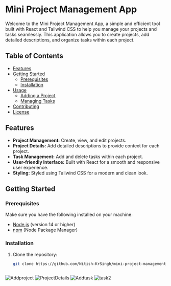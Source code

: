 # Mini Project Management App

Welcome to the Mini Project Management App, a simple and efficient tool built with React and Tailwind CSS to help you manage your projects and tasks seamlessly. This application allows you to create projects, add detailed descriptions, and organize tasks within each project.

## Table of Contents

- [Features](#features)
- [Getting Started](#getting-started)
  - [Prerequisites](#prerequisites)
  - [Installation](#installation)
- [Usage](#usage)
  - [Adding a Project](#adding-a-project)
  - [Managing Tasks](#managing-tasks)
- [Contributing](#contributing)
- [License](#license)

## Features

- **Project Management:** Create, view, and edit projects.
- **Project Details:** Add detailed descriptions to provide context for each project.
- **Task Management:** Add and delete tasks within each project.
- **User-friendly Interface:** Built with React for a smooth and responsive user experience.
- **Styling:** Styled using Tailwind CSS for a modern and clean look.

## Getting Started

### Prerequisites

Make sure you have the following installed on your machine:

- [Node.js](https://nodejs.org/) (version 14 or higher)
- [npm](https://www.npmjs.com/) (Node Package Manager)

### Installation

1. Clone the repository:

   ```bash
   git clone https://github.com/Nitish-KrSingh/mini-project-management-app.git



![Addproject](https://github.com/Nitish-KrSingh/project-management-app/assets/78406363/c2ad86c5-3ebc-4495-a717-a4b2e481ec64)
![ProjectDetails](https://github.com/Nitish-KrSingh/project-management-app/assets/78406363/d63488b4-4d6a-4ad8-a4e6-36c905a0964a)
![Addtask](https://github.com/Nitish-KrSingh/project-management-app/assets/78406363/9c44b0bd-72c9-4345-872d-00bf53461f3d)
![task2](https://github.com/Nitish-KrSingh/project-management-app/assets/78406363/c13dc83a-64e3-452c-920c-4443ea1f1258)
